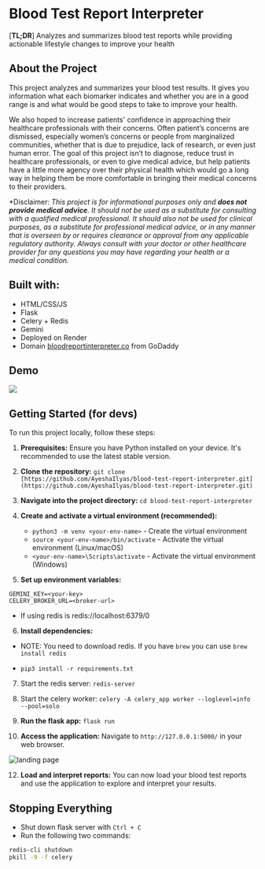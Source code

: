 # Blood Test Report Interpreter

[**TL;DR**] Analyzes and summarizes blood test reports while providing actionable lifestyle changes to improve your health

## About the Project
This project analyzes and summarizes your blood test results. It gives you information what each biomarker indicates and whether you are in a good range is and what would be good steps to take to improve your health.

We also hoped to increase patients' confidence in approaching their healthcare professionals with their concerns. Often patient’s concerns are dismissed, especially women’s concerns or people from marginalized communities, whether that is due to prejudice, lack of research, or even just human error. The goal of this project isn’t to diagnose, reduce trust in healthcare professionals, or even to give medical advice, but help patients have a little more agency over their physical health which would go a long way in helping them be more comfortable in bringing their medical concerns to their providers.

*Disclaimer: *This project is for informational purposes only and **does not provide medical advice**. It should not be used as a substitute for consulting with a qualified medical professional. It should also not be used for clinical purposes, as a substitute for professional medical advice, or in any manner that is overseen by or requires clearance or approval from any applicable regulatory authority.  Always consult with your doctor or other healthcare provider for any questions you may have regarding your health or a medical condition.*

## Built with:
- HTML/CSS/JS
- Flask
- Celery + Redis
- Gemini
- Deployed on Render
- Domain [bloodreportinterpreter.co](bloodreportinterpreter.co) from GoDaddy

## Demo
![](https://github.com/AyeshaIlyas/blood-test-report-interpreter/blob/main/app-preview/demo.gif)

## Getting Started (for devs)
To run this project locally, follow these steps:
1. **Prerequisites:** Ensure you have Python installed on your device.  It's recommended to use the latest stable version.

2. **Clone the repository:**
```git clone [https://github.com/AyeshaIlyas/blood-test-report-interpreter.git](https://github.com/AyeshaIlyas/blood-test-report-interpreter.git)```

3. **Navigate into the project directory:**
```cd blood-test-report-interpreter```

4. **Create and activate a virtual environment (recommended):**
   - ```python3 -m venv <your-env-name>``` - Create the virtual environment
   - ```source <your-env-name>/bin/activate```  - Activate the virtual environment (Linux/macOS)
   - ```<your-env-name>\Scripts\activate```  - Activate the virtual environment (Windows)
 
5. **Set up environment variables:** 
```
GEMINI_KEY=<your-key>
CELERY_BROKER_URL=<broker-url>
```
- If using redis <broker-url> is redis://localhost:6379/0

6. **Install dependencies:**
- NOTE: You need to download redis. If you have `brew` you can use `brew install redis`

- ```pip3 install -r requirements.txt```

7. Start the redis server: `redis-server`

8. Start the celery worker: `celery -A celery_app worker --loglevel=info --pool=solo`

9. **Run the flask app:**
```flask run```

10. **Access the application:** Navigate to `http://127.0.0.1:5000/` in your web browser.

![landing page](app-preview/preview.png)

12. **Load and interpret reports:** You can now load your blood test reports and use the application to explore and interpret your results.

## Stopping Everything
- Shut down flask server with `Ctrl + C`
- Run the following two commands:
```bash
redis-cli shutdown
pkill -9 -f celery
```
